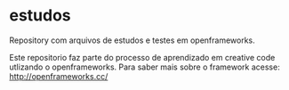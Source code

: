 # estudos
Repository com arquivos de estudos e testes em openframeworks.

Este repositorio faz parte do processo de aprendizado em creative code utlizando
o openframeworks. Para saber mais sobre o framework acesse:
http://openframeworks.cc/


